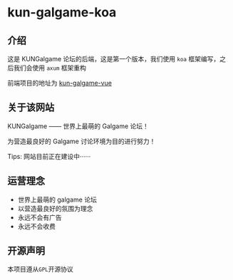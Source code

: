 # kun-galgame-koa



## 介绍

这是 KUNGalgame 论坛的后端，这是第一个版本，我们使用 `koa` 框架编写，之后我们会使用 `axum` 框架重构

前端项目的地址为 [kun-galgame-vue](https://github.com/KUN1007/kun-galgame-vue)



## 关于该网站

KUNGalgame —— 世界上最萌的 Galgame 论坛！

为营造最良好的 Galgame 讨论环境为目的进行努力！

Tips: 网站目前正在建设中······



## 运营理念

- 世界上最萌的 galgame 论坛
- 以营造最良好的氛围为理念
- 永远不会有广告
- 永远不会收费



## 开源声明

本项目遵从`GPL`开源协议